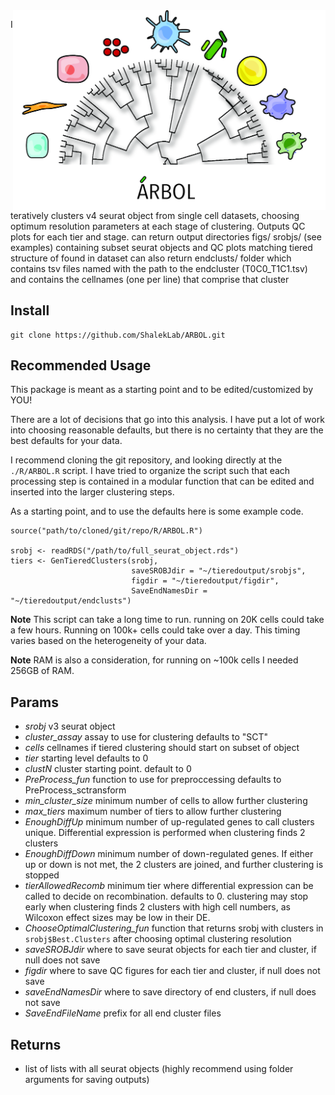 <img src="docs/ARBOLsmall.jpg?raw=true" align="right" width=500px>  

Iteratively clusters v4 seurat object from single cell datasets, choosing optimum 
resolution parameters at each stage of clustering. Outputs QC plots for each tier and stage.
can return output directories figs/ srobjs/ (see examples) containing subset 
seurat objects and QC plots matching tiered structure of found in dataset
can also return endclusts/ folder which contains tsv files named with the 
path to the endcluster (T0C0_T1C1.tsv) and contains the cellnames (one per line) 
that comprise that cluster

## Install

```
git clone https://github.com/ShalekLab/ARBOL.git
```

## Recommended Usage

This package is meant as a starting point and to be edited/customized by YOU!

There are a lot of decisions that go into this analysis. I have put a lot of 
work into choosing reasonable defaults, but there is no certainty that they are
the best defaults for your data.

I recommend cloning the git repository, and looking directly at the
`./R/ARBOL.R` script. I have tried to organize the script such that
each processing step is contained in a modular function that can be edited and
inserted into the larger clustering steps.

As a starting point, and to use the defaults here is some example code.


```
source("path/to/cloned/git/repo/R/ARBOL.R")

srobj <- readRDS("/path/to/full_seurat_object.rds")
tiers <- GenTieredClusters(srobj,
                           saveSROBJdir = "~/tieredoutput/srobjs",
                           figdir = "~/tieredoutput/figdir",
                           SaveEndNamesDir = "~/tieredoutput/endclusts")
```

**Note** This script can take a long time to run. running on 20K cells could 
take a few hours. Running on 100k+ cells could take over a day. This timing varies
based on the heterogeneity of your data.

**Note** RAM is also a consideration, for running on ~100k cells I needed 256GB of RAM.

## Params

* *srobj* v3 seurat object
* *cluster_assay* assay to use for clustering defaults to "SCT"
* *cells* cellnames if tiered clustering should start on subset of object
* *tier* starting level defaults to 0
* *clustN* cluster starting point. default to 0
* *PreProcess_fun* function to use for preproccessing defaults to PreProcess_sctransform
* *min_cluster_size* minimum number of cells to allow further clustering
* *max_tiers* maximum number of tiers to allow further clustering
* *EnoughDiffUp* minimum number of up-regulated genes to call clusters unique. Differential expression is performed when clustering finds 2 clusters
* *EnoughDiffDown* minimum number of down-regulated genes. If either up or down is not met, the 2 clusters are joined, and further clustering is stopped
* *tierAllowedRecomb* minimum tier where differential expression can be called to decide on recombination. defaults to 0. clustering may stop early when clustering finds 2 clusters with high cell numbers, as Wilcoxon effect sizes may be low in their DE.
* *ChooseOptimalClustering_fun* function that returns srobj with clusters in `srobj$Best.Clusters` after choosing optimal clustering resolution
* *saveSROBJdir* where to save seurat objects for each tier and cluster, if null does not save
* *figdir* where to save QC figures for each tier and cluster, if null does not save
* *saveEndNamesDir* where to save directory of end clusters, if null does not save
* *SaveEndFileName* prefix for all end cluster files

## Returns

* list of lists with all seurat objects (highly recommend using folder arguments for saving outputs)

